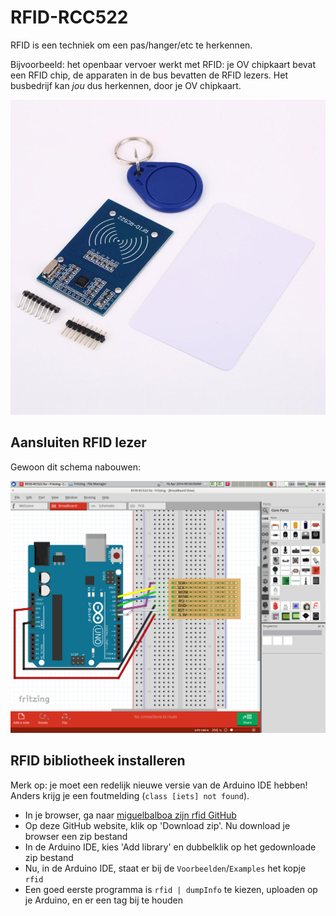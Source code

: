 # RFID-RCC522

RFID is een techniek om een pas/hanger/etc te herkennen.

Bijvoorbeeld: het openbaar vervoer werkt met RFID: je OV chipkaart bevat een RFID chip,
de apparaten in de bus bevatten de RFID lezers. Het busbedrijf kan *jou* dus herkennen,
door je OV chipkaart.

![Een RFID lezer met een hanger en pasje met een RFID chip erin](RFID-RC522.jpg)

## Aansluiten RFID lezer

Gewoon dit schema nabouwen:

![Aansluiten RFID lezer](RFID-RC522.png)

## RFID bibliotheek installeren

Merk op: je moet een redelijk nieuwe versie van de Arduino IDE hebben! Anders krijg je 
een foutmelding (`class [iets] not found`).

 * In je browser, ga naar [miguelbalboa zijn rfid GitHub](https://github.com/miguelbalboa/rfid)
 * Op deze GitHub website, klik op 'Download zip'. Nu download je browser een zip bestand
 * In de Arduino IDE, kies 'Add library' en dubbelklik op het gedownloade zip bestand
 * Nu, in de Arduino IDE, staat er bij de `Voorbeelden`/`Examples` het kopje `rfid`
 * Een goed eerste programma is `rfid | dumpInfo` te kiezen, uploaden op je Arduino, en er een tag bij te houden

